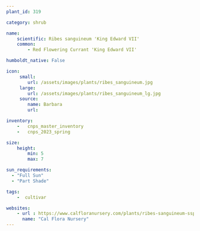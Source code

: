 ```yaml
---
plant_id: 319

category: shrub

name: 
    scientific: Ribes sanguineum 'King Edward VII'
    common:  
        - Red Flowering Currant 'King Edward VII' 

humboldt_native: False

icon: 
     small: 
        url: /assets/images/plants/ribes_sanguineum.jpg
     large: 
        url: /assets/images/plants/ribes_sanguineum_lg.jpg
     source: 
        name: Barbara
        url: 

inventory: 
    -   cnps_master_inventory
    -   cnps_2023_spring

size:
    height: 
        min: 5
        max: 7

sun_requirements:
  - "Full Sun"
  - "Part Shade"

tags:  
    -  cultivar 

websites: 
    - url : https://www.calfloranursery.com/plants/ribes-sanguineum-ssp-sanguineum-king-edward-vii 
      name: "Cal Flora Nursery"
---
```



